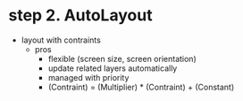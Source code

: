 # step 2. AutoLayout

- layout with contraints
  - pros
    - flexible (screen size, screen orientation)
    - update related layers automatically
    - managed with priority
    - (Contraint) = (Multiplier) * (Contraint) + (Constant)
